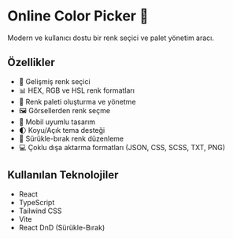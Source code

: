 # Online Color Picker 🎨

Modern ve kullanıcı dostu bir renk seçici ve palet yönetim aracı.

## Özellikler

- 🎨 Gelişmiş renk seçici
- 📊 HEX, RGB ve HSL renk formatları
- 💾 Renk paleti oluşturma ve yönetme
- 🖼️ Görsellerden renk seçme
- 📱 Mobil uyumlu tasarım
- 🌓 Koyu/Açık tema desteği
- 🔄 Sürükle-bırak renk düzenleme
- 💻 Çoklu dışa aktarma formatları (JSON, CSS, SCSS, TXT, PNG)


## Kullanılan Teknolojiler

- React
- TypeScript
- Tailwind CSS
- Vite
- React DnD (Sürükle-Bırak)
